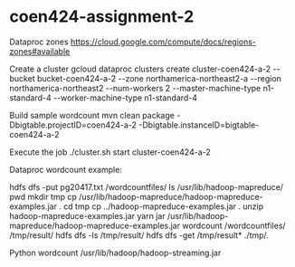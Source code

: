 # coen424-assignment-2

Dataproc zones
https://cloud.google.com/compute/docs/regions-zones#available

Create a cluster
gcloud dataproc clusters create cluster-coen424-a-2 --bucket bucket-coen424-a-2 --zone northamerica-northeast2-a --region northamerica-northeast2 --num-workers 2 --master-machine-type n1-standard-4 --worker-machine-type n1-standard-4

Build sample wordcount 
mvn clean package -Dbigtable.projectID=coen424-a-2 -Dbigtable.instanceID=bigtable-coen424-a-2

Execute the job
./cluster.sh start cluster-coen424-a-2

Dataproc wordcount example:

hdfs dfs -put pg20417.txt /wordcountfiles/
ls /usr/lib/hadoop-mapreduce/
pwd
mkdir tmp
cp /usr/lib/hadoop-mapreduce/hadoop-mapreduce-examples.jar .
cd tmp
cp ../hadoop-mapreduce-examples.jar .
unzip hadoop-mapreduce-examples.jar 
yarn jar /usr/lib/hadoop-mapreduce/hadoop-mapreduce-examples.jar wordcount /wordcountfiles/ /tmp/result/
hdfs dfs -ls /tmp/result/
hdfs dfs -get /tmp/result* ./tmp/.

Python wordcount
/usr/lib/hadoop/hadoop-streaming.jar

